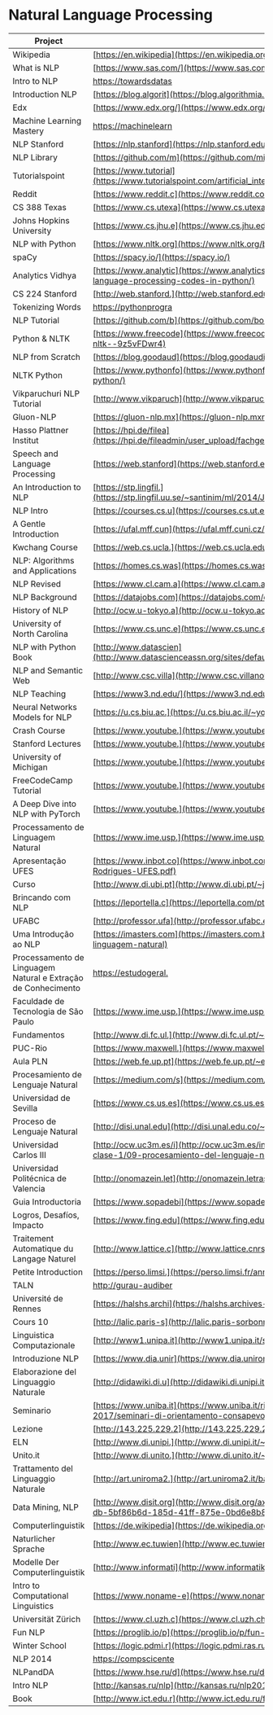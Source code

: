 # Natural Language Processing

| Project                                                       | URL                                                                                                                                                                                        | Language |
|---------------------------------------------------------------|---------------------------------------------------------------------------------------------------------------------------------------------------------------------------------------------------|----------|
| Wikipedia                                                     | [https://en.wikipedia](https://en.wikipedia.org/wiki/Natural_language_processing)                                                                                                                 | EN       |
| What is NLP                                                   | [https://www.sas.com/](https://www.sas.com/en_us/insights/analytics/what-is-natural-language-processing-nlp.html)                                                                                 | EN       |
| Intro to NLP                                                  | [https://towardsdatas](https://towardsdatascience.com/an-easy-introduction-to-natural-language-processing-b1e2801291c1)                                                                           | EN       |
| Introduction NLP                                              | [https://blog.algorit](https://blog.algorithmia.com/introduction-natural-language-processing-nlp/)                                                                                                | EN       |
| Edx                                                           | [https://www.edx.org/](https://www.edx.org/course/natural-language-processing-1)                                                                                                                  | EN       |
| Machine Learning Mastery                                      | [https://machinelearn](https://machinelearningmastery.com/natural-language-processing/)                                                                                                           | EN       |
| NLP Stanford                                                  | [https://nlp.stanford](https://nlp.stanford.edu/blog/)                                                                                                                                            | EN       |
| NLP Library                                                   | [https://github.com/m](https://github.com/mihail911/nlp-library)                                                                                                                                            | EN       |
| Tutorialspoint                                                | [https://www.tutorial](https://www.tutorialspoint.com/artificial_intelligence/artificial_intelligence_natural_language_processing.htm)                                                            | EN       |
| Reddit                                                        | [https://www.reddit.c](https://www.reddit.com/r/LanguageTechnology/)                                                                                                                              | EN       |
| CS 388 Texas                                                  | [https://www.cs.utexa](https://www.cs.utexas.edu/~mooney/cs388/)                                                                                                                                  | EN       |
| Johns Hopkins University                                      | [https://www.cs.jhu.e](https://www.cs.jhu.edu/~jason/465/)                                                                                                                                        | EN       |
| NLP with Python                                               | [https://www.nltk.org](https://www.nltk.org/book/)                                                                                                                                                | EN       |
| spaCy                                                         | [https://spacy.io/](https://spacy.io/)                                                                                                                                                            | EN       |
| Analytics Vidhya                                              | [https://www.analytic](https://www.analyticsvidhya.com/blog/2017/01/ultimate-guide-to-understand-implement-natural-language-processing-codes-in-python/)                                          | EN       |
| CS 224 Stanford                                               | [http://web.stanford.](http://web.stanford.edu/class/cs224n/)                                                                                                                        | EN       |
| Tokenizing Words                                              | [https://pythonprogra](https://pythonprogramming.net/tokenizing-words-sentences-nltk-tutorial/)                                                                                                   | EN       |
| NLP Tutorial                                                  | [https://github.com/b](https://github.com/bonzanini/nlp-tutorial)                                                                                                                                 | EN       |
| Python & NLTK                                                 | [https://www.freecode](https://www.freecodecamp.org/news/beaucarnes/natural-language-processing-tutorial-with-python-nltk--9z5vFDwr4)                                                             | EN       |
| NLP from Scratch                                              | [https://blog.goodaud](https://blog.goodaudience.com/learn-natural-language-processing-from-scratch-7893314725ff)                                                                                 | EN       |
| NLTK Python                                                   | [https://www.pythonfo](https://www.pythonforengineers.com/introduction-to-nltk-natural-language-processing-with-python/)                                                                          | EN       |
| Vikparuchuri NLP Tutorial                                     | [http://www.vikparuch](http://www.vikparuchuri.com/blog/natural-language-processing-tutorial/)                                                                                                    | EN       |
| Gluon-NLP                                                     | [https://gluon-nlp.mx](https://gluon-nlp.mxnet.io/)                                                                                                                                               | EN       |
| Hasso Plattner Institut                                       | [https://hpi.de/filea](https://hpi.de/fileadmin/user_upload/fachgebiete/plattner/teaching/NaturalLanguageProcessing/NLP2016/NLP01_IntroNLP.pdf)                                                   | EN       |
| Speech and Language Processing                                | [https://web.stanford](https://web.stanford.edu/~jurafsky/slp3/ed3book.pdf)                                                                                                                       | EN       |
| An Introduction to NLP                                        | [https://stp.lingfil.](https://stp.lingfil.uu.se/~santinim/ml/2014/JurafskyMartinSpeechAndLanguageProcessing2ed_draft%202007.pdf)                                                                 | EN       |
| NLP Intro                                                     | [https://courses.cs.u](https://courses.cs.ut.ee/LTAT.01.001/2017_fall/uploads/Main/Lecture1.pdf)                                                                                                  | EN       |
| A Gentle Introduction                                         | [https://ufal.mff.cun](https://ufal.mff.cuni.cz/~hladka/2013/docs/day-1.posted.pdf)                                                                                                               | EN       |
| Kwchang Course                                                | [https://web.cs.ucla.](https://web.cs.ucla.edu/~kwchang/teaching/NLP16/slides/)                                                                                                                   | EN       |
| NLP: Algorithms and Applications                              | [https://homes.cs.was](https://homes.cs.washington.edu/~nasmith/slides/wsdm-1-31-15.pdf)                                                                                                          | EN       |
| NLP Revised                                                   | [https://www.cl.cam.a](https://www.cl.cam.ac.uk/teaching/2002/NatLangProc/revised.pdf)                                                                                                            | EN       |
| NLP Background                                                | [https://datajobs.com](https://datajobs.com/data-science-repo/NLP-Background-[SU].pdf)                                                                                                            | EN       |
| History of NLP                                                | [http://ocw.u-tokyo.a](http://ocw.u-tokyo.ac.jp/lecture_files/is_01/12/notes/en/12.history-langinfo.pdf)                                                                                          | EN       |
| University of North Carolina                                  | [https://www.cs.unc.e](https://www.cs.unc.edu/~mbansal/teaching/slides/nlp_comp790_fall2016_lec1_aug24-intro.pdf)                                                                                 | EN       |
| NLP with Python Book                                          | [http://www.datascien](http://www.datascienceassn.org/sites/default/files/Natural%20Language%20Processing%20with%20Python.pdf)                                                                    | EN       |
| NLP and Semantic Web                                          | [http://www.csc.villa](http://www.csc.villanova.edu/~nlp/pres1/presentation.pdf)                                                                                                                  | EN       |
| NLP Teaching                                                  | [https://www3.nd.edu/](https://www3.nd.edu/~dchiang/teaching/nlp/2018/readings.html)                                                                                                              | EN       |
| Neural Networks Models for NLP                                | [https://u.cs.biu.ac.](https://u.cs.biu.ac.il/~yogo/nnlp.pdf)                                                                                                                                     | EN       |
| Crash Course                                                  | [https://www.youtube.](https://www.youtube.com/watch?v=fOvTtapxa9c)                                                                                                                               | EN       |
| Stanford Lectures                                             | [https://www.youtube.](https://www.youtube.com/watch?v=OQQ-W_63UgQ&list=PL3FW7Lu3i5Jsnh1rnUwq_TcylNr7EkRe6)                                                                                       | EN       |
| University of Michigan                                        | [https://www.youtube.](https://www.youtube.com/watch?v=n25JjoixM3I&list=PLLssT5z_DsK8BdawOVCCaTCO99Ya58ryR)                                                                                       | EN       |
| FreeCodeCamp Tutorial                                         | [https://www.youtube.](https://www.youtube.com/watch?v=X2vAabgKiuM&t=10s)                                                                                                                         | EN       |
| A Deep Dive into NLP with PyTorch                             | [https://www.youtube.](https://www.youtube.com/watch?v=4jROlXH9Nvc)                                                                                                                         | EN       |
| Processamento de Linguagem Natural                            | [https://www.ime.usp.](https://www.ime.usp.br/~slago/IA-pln.pdf)                                                                                                                                  | PT       |
| Apresentação UFES                                             | [https://www.inbot.co](https://www.inbot.com.br/artigos/educacional/Processamento-de-Linguagem-Natural-PLN-Jacson-Rodrigues-UFES.pdf)                                                             | PT       |
| Curso                                                         | [http://www.di.ubi.pt](http://www.di.ubi.pt/~jpaulo/ensino/PLN/)                                                                                                                                  | PT       |
| Brincando com NLP                                             | [https://leportella.c](https://leportella.com/pt-br/2017/11/30/brincando-de-nlp-com-spacy.html)                                                                                                   | PT       |
| UFABC                                                         | [http://professor.ufa](http://professor.ufabc.edu.br/~jesus.mena/courses/pln-1q-2018/)                                                                                                            | PT       |
| Uma Introdução ao NLP                                         | [https://imasters.com](https://imasters.com.br/back-end/falando-em-voz-alta-uma-introducao-ao-processamento-de-linguagem-natural)                                                                 | PT       |
| Processamento de Linguagem Natural e Extração de Conhecimento | [https://estudogeral.](https://estudogeral.sib.uc.pt/bitstream/10316/35676/1/Processamento%20de%20Linguagem%20Natural%20e%20Extracao%20de%20Conhecimento.pdf)                                     | PT       |
| Faculdade de Tecnologia de São Paulo                          | [https://www.ime.usp.](https://www.ime.usp.br/~slago/pl-12.pdf)                                                                                                                                   | PT       |
| Fundamentos                                                   | [http://www.di.fc.ul.](http://www.di.fc.ul.pt/~ahb/pubs/2008dBrancoCosta.pdf)                                                                                                                     | PT       |
| PUC-Rio                                                       | [https://www.maxwell.](https://www.maxwell.vrac.puc-rio.br/10081/10081_5.PDF)                                                                                                                     | PT       |
| Aula PLN                                                      | [https://web.fe.up.pt](https://web.fe.up.pt/~eol/SSIIM/1112/aula_pln.pdf)                                                                                                                         | PT       |
| Procesamiento de Lenguaje Natural                             | [https://medium.com/s](https://medium.com/soldai/procesamiento-de-lenguaje-natural-5315cf212d0f)                                                                                                  | ES       |
| Universidad de Sevilla                                        | [https://www.cs.us.es](https://www.cs.us.es/cursos/ia2/temas/tema-06.pdf)                                                                                                                         | ES       |
| Proceso de Lenguaje Natural                                   | [http://disi.unal.edu](http://disi.unal.edu.co/~lctorress/iartificial/IAc016.pdf)                                                                                                                 | ES       |
| Universidad Carlos III                                        | [http://ocw.uc3m.es/i](http://ocw.uc3m.es/ingenieria-telematica/inteligencia-en-redes-de-comunicaciones/material-de-clase-1/09-procesamiento-del-lenguaje-natural)                                | ES       |
| Universidad Politécnica de Valencia                           | [http://onomazein.let](http://onomazein.letras.uc.cl/Articulos/26/1_Perinan.pdf)                                                                                                                  | ES       |
| Guia Introductoria                                            | [https://www.sopadebi](https://www.sopadebits.com/wp-content/uploads/2011/03/4479-pln-1.0-20070630.pdf)                                                                                           | ES       |
| Logros, Desafíos, Impacto                                     | [https://www.fing.edu](https://www.fing.edu.uy/inco/cursos/grampln/presentaciones/GFLN2012_01_intro.pdf)                                                                                          | ES       |
| Traitement Automatique du Langage Naturel                     | [http://www.lattice.c](http://www.lattice.cnrs.fr/sites/itellier/poly_info_ling/linguistique003.html)                                                                                             | FR       |
| Petite Introduction                                           | [https://perso.limsi.](https://perso.limsi.fr/anne/coursM2R/intro.pdf)                                                                                                                            | FR       |
| TALN                                                          | [http://gurau-audiber](http://gurau-audibert.hd.free.fr/josdblog/wp-content/uploads/2011/12/TAL_ITCN.pdf)                                                                                         | FR       |
| Université de Rennes                                          | [https://halshs.archi](https://halshs.archives-ouvertes.fr/tel-01322692/document)                                                                                                                 | FR       |
| Cours 10                                                      | [http://lalic.paris-s](http://lalic.paris-sorbonne.fr/PAGESPERSO/atanassova/lfa/Cours10.pdf)                                                                                                      | FR       |
| Linguistica Computazionale                                    | [http://www1.unipa.it](http://www1.unipa.it/sorce/didattica/sei1213/SEI1213_01_Linguistica_Computazionale_intro.pdf)                                                                              | IT       |
| Introduzione NLP                                              | [https://www.dia.unir](https://www.dia.uniroma3.it/~ia/docs/old/Introduzione_NLP.pdf)                                                                                                             | IT       |
| Elaborazione del Linguaggio Naturale                          | [http://didawiki.di.u](http://didawiki.di.unipi.it/doku.php/magistraleinformatica/eln/start)                                                                                                      | IT       |
| Seminario                                                     | [https://www.uniba.it](https://www.uniba.it/ricerca/dipartimenti/informatica/tutorato/orientamento-e-tutorato-1/orientamento-2017/seminari-di-orientamento-consapevole-edizione-2017/seminario-7) | IT       |
| Lezione                                                       | [http://143.225.229.2](http://143.225.229.219/Resources/Master%20MSTD-Mazzeo/Slide%20Lezione%20(NLP).pdf)                                                                                         | IT       |
| ELN                                                           | [http://www.di.unipi.](http://www.di.unipi.it/~cappelli/processi.html)                                                                                                                            | IT       |
| Unito.it                                                      | [http://www.di.unito.](http://www.di.unito.it/~bosco/lingue2013/NLP-1-11marzo13.pdf)                                                                                                              | IT       |
| Trattamento del Linguaggio Naturale                           | [http://art.uniroma2.](http://art.uniroma2.it/basili/TAL_Corso/mioweb/Rbas_Lezioni/Lez_probabilita/Analisi_dei_Testi.pdf)                                                                         | IT       |
| Data Mining, NLP                                              | [http://www.disit.org](http://www.disit.org/axmedis/5bf/00000-5bf86b6d-185d-41ff-875e-0bd6e8b8ea73/2/~saved-on-db-5bf86b6d-185d-41ff-875e-0bd6e8b8ea73.pdf)                                       | IT       |
| Computerlinguistik                                            | [https://de.wikipedia](https://de.wikipedia.org/wiki/Computerlinguistik)                                                                                                                          | DE       |
| Naturlicher Sprache                                           | [http://www.ec.tuwien](http://www.ec.tuwien.ac.at/~salamon/download/NatuerlicheSprache.pdf)                                                                                                       | DE       |
| Modelle Der Computerlinguistik                                | [http://www.informati](http://www.informatik.uni-leipzig.de/~graebe/Texte/FiettaGienappMcCann-16-Folien.pdf)                                                                                      | DE       |
| Intro to Computational Linguistics                            | [https://www.noname-e](https://www.noname-ev.de/wiki/uploads/a/a3/Computerlinguistik.pdf)                                                                                                         | DE       |
| Universität Zürich                                            | [https://www.cl.uzh.c](https://www.cl.uzh.ch/dam/jcr:ffffffff-b2e3-81a5-ffff-fffff7c4f4a7/ecl1.0.l.pdf)                                                                                           | DE       |
| Fun NLP                                                       | [https://proglib.io/p](https://proglib.io/p/fun-nlp/)                                                                                                                                             | RU       |
| Winter School                                                 | [https://logic.pdmi.r](https://logic.pdmi.ras.ru/~sergey/slides/N16_WinterSchoolHSE.pdf)                                                                                                          | RU       |
| NLP 2014                                                      | [https://compscicente](https://compscicenter.ru/media/slides/nlp_2014_spring/2014_02_17_nlp_2014_spring.pdf)                                                                                      | RU       |
| NLPandDA                                                      | [https://www.hse.ru/d](https://www.hse.ru/data/2017/08/12/1174382138/NLPandDA_4print.pdf)                                                                                                         | RU       |
| Intro NLP                                                     | [http://kansas.ru/nlp](http://kansas.ru/nlp2016/intro.pdf)                                                                                                                                        | RU       |
| Book                                                          | [http://www.ict.edu.r](http://www.ict.edu.ru/ft/004938/shemakin.pdf)                                                                                                                              | RU       |
